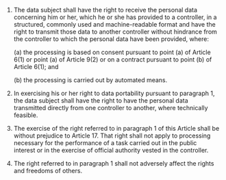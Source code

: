 1. The data subject shall have the right to receive the personal data concerning him or her, which he or she has provided to a controller, in a structured, commonly used and machine-readable format and have the right to transmit those data to another controller without hindrance from the controller to which the personal data have been provided, where:

    (a) the processing is based on consent pursuant to point (a) of Article 6(1) or point (a) of Article 9(2) or on a contract pursuant to point (b) of Article 6(1); and

    (b) the processing is carried out by automated means.

2. In exercising his or her right to data portability pursuant to paragraph 1, the data subject shall have the right to have the personal data transmitted directly from one controller to another, where technically feasible.

3. The exercise of the right referred to in paragraph 1 of this Article shall be without prejudice to Article 17. That right shall not apply to processing necessary for the performance of a task carried out in the public interest or in the exercise of official authority vested in the controller.

4. The right referred to in paragraph 1 shall not adversely affect the rights and freedoms of others.
